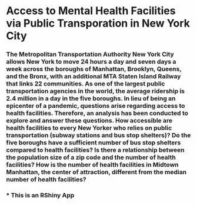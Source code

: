 # Access to Mental Health Facilities via Public Transporation in New York City

### The Metropolitan Transportation Authority New York City allows New York to move 24 hours a day and seven days a week across the boroughs of Manhattan, Brooklyn, Queens, and the Bronx, with an additional MTA Staten Island Railway that links 22 communities. As one of the largest public transportation agencies in the world, the average ridership is 2.4 million in a day in the five boroughs. In lieu of being an epicenter of a pandemic, questions arise regarding access to health facilities. Therefore, an analysis has been conducted to explore and answer these questions. How accessible are health facilities to every New Yorker who relies on public transportation (subway stations and bus stop shelters)? Do the five boroughs have a sufficient number of bus stop shelters compared to health facilities? Is there a relationship between the population size of a zip code and the number of health facilities? How is the number of health facilities in Midtown Manhattan, the center of attraction, different from the median number of health facilities?

### * This is an RShiny App
